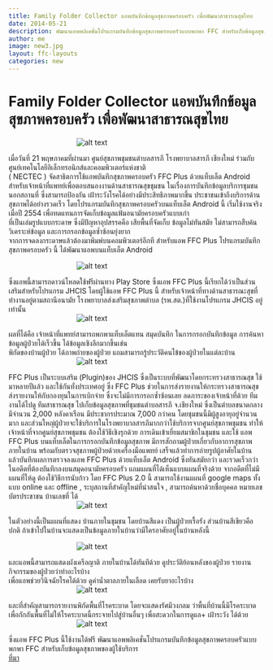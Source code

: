 ```yaml
---
title: Family Folder Collector แอพบันทึกข้อมูลสุขภาพครอบครัว เพื่อพัฒนาสาธารณสุขไทย
date: 2014-05-21
description: พัฒนาแอพพลิเคชั่นโปรแกรมบันทึกข้อมูลสุขภาพครอบครัวแบบพกพา FFC สำหรับเก็บข้อมูลสุขภาพของผู้ใช้บริการ
author: me
image: new3.jpg
layout: ffc-layouts
categories: new
---
```


# Family Folder Collector แอพบันทึกข้อมูลสุขภาพครอบครัว เพื่อพัฒนาสาธารณสุขไทย

&nbsp;&nbsp;&nbsp;&nbsp;&nbsp;&nbsp;&nbsp;&nbsp;&nbsp;&nbsp;&nbsp;&nbsp;&nbsp;&nbsp;&nbsp;&nbsp;&nbsp;&nbsp;&nbsp;&nbsp;&nbsp;&nbsp;&nbsp;&nbsp;&nbsp;&nbsp;&nbsp;&nbsp;&nbsp;&nbsp;&nbsp;&nbsp;&nbsp;
![alt  text](https://www.it24hrs.com/wp-content/uploads/2014/05/ffc_plus_nectec_00.jpg?resize=400,200)  

เมื่อวันที่ 21 พฤษภาคมที่ผ่านมา ศูนย์สุขภาพชุมชนตำบลสารภี โรงพยาบาลสารภี เชียงใหม่ ร่วมกับ ศูนย์เทคโนโลยีอิเล็กทรอนิกส์และคอมพิวเตอร์แห่งชาติ  
( NECTEC ) จัดสาธิตการใช้แอพบันทึกสุขภาพครอบครัว FFC Plus ด้วยแท็บเล็ต Android สำหรับเจ้าหน้าที่แพทย์เพื่อตอบสนองงานด้านสาธารณสุขชุมชน ในเรื่องการบันทึกข้อมูลบริการชุมชนนอกสถานที่ ซึ่งสามารถป้องกัน เฝ้าระวังโรคได้อย่างมีประสิทธิภาพมากขึ้น ประชาชนเข้าถึงบริการด้านสุขภาพได้อย่างรวดเร็ว
โดยโปรแกรมบันทึกสุขภาพครอบครัวบนแท็บเล็ต Android นี้ เริ่มใช้งานจริงเมื่อปี 2554 เพื่อทดแทนการจัดเก็บข้อมูลแฟ้มอนามัยครอบครัวแบบเก่า  
 ที่เป็นเล่มรูปแบบกระดาษ ซึ่งมีปัญหาอุปสรรคคือ เสียพื้นที่จัดเก็บ ข้อมูลไม่ทันสมัย ไม่สามารถสืบค้น วิเคราะห์ข้อมูล และการกรอกข้อมูลซ้ำซ้อนยุ่งยาก  
  จากการจดลงกระดาษแล้วต้องมาพิมพ์บนคอมพิวเตอร์อีกที
สำหรับแอพ FFC Plus โปรแกรมบันทึกสุขภาพครอบครัว นี้ ได้พัฒนาแอพบนแท็บเล็ต  Android  

&nbsp;&nbsp;&nbsp;&nbsp;&nbsp;&nbsp;&nbsp;&nbsp;&nbsp;&nbsp;&nbsp;&nbsp;&nbsp;&nbsp;&nbsp;&nbsp;&nbsp;&nbsp;&nbsp;&nbsp;&nbsp;&nbsp;&nbsp;&nbsp;&nbsp;&nbsp;&nbsp;&nbsp;&nbsp;&nbsp;&nbsp;&nbsp;&nbsp;
![alt text](https://www.it24hrs.com/wp-content/uploads/2014/05/ffc_plus_nectec_01.jpg?resize=400,200)  

  ซึ่งแอพนี้สามารถดาวน์โหลดใช้ฟรีผ่านทาง Play Store  ซึ่งแอพ FFC Plus นี้เรียกได้ว่าเป็นส่วนเสริมสำหรับโปรแกรม JHCIS โดยผู้ใช้แอพ FFC Plus นี้ สำหรับเจ้าหน้าที่ทางด้านสาธารณะสุขที่ทำงานอยู่ตามสถานีอนามัย โรงพยาบาลส่งเสริมสุขภาพตำบล (รพ.สต.)ที่ใช้งานโปรแกรม JHCIS อยู่เท่านั้น  
&nbsp;&nbsp;&nbsp;&nbsp;&nbsp;&nbsp;&nbsp;&nbsp;&nbsp;&nbsp;&nbsp;&nbsp;&nbsp;&nbsp;&nbsp;&nbsp;&nbsp;&nbsp;&nbsp;&nbsp;&nbsp;&nbsp;&nbsp;&nbsp;&nbsp;&nbsp;&nbsp;&nbsp;&nbsp;&nbsp;&nbsp;&nbsp;&nbsp;
![alt text](https://www.it24hrs.com/wp-content/uploads/2014/05/ffc_plus_nectec_09.jpg)  

  ผลที่ได้คือ เจ้าหน้าที่แพทย์สามารถพกพาแท็บเล็ตแทน สมุดบันทึก ในการกรอกบันทึกข้อมูล การค้นหาข้อมูลผู้ป่วยได้เร็วขึ้น ได้ข้อมูลเชิงลึกมากขึ้นเช่น  
พิกัดของบ้านผู้ป่วย ได้ภาพถ่ายของผู้ป่วย แถมสามารถรู้ประวัติคนไข้ของผู้ป่วยในแต่ละบ้าน  
&nbsp;&nbsp;&nbsp;&nbsp;&nbsp;&nbsp;&nbsp;&nbsp;&nbsp;&nbsp;&nbsp;&nbsp;&nbsp;&nbsp;&nbsp;&nbsp;&nbsp;&nbsp;&nbsp;&nbsp;&nbsp;&nbsp;&nbsp;&nbsp;&nbsp;&nbsp;&nbsp;&nbsp;&nbsp;&nbsp;&nbsp;&nbsp;&nbsp;
![alt text](https://www.it24hrs.com/wp-content/uploads/2014/05/ffc_plus_nectec_03.jpg)  

FFC Plus เป็นระบบเสริม (Plugin)ของ JHCIS ซึ่งเป็นระบบที่พัฒนาโดยกระทรวงสาธารณสุข  ใช้มาหลายปีแล้ว และใช้กันทั่งประเทศอยู่   ซึ่ง FFC Plus ช่วยในการส่งรายงานให้กระทรวงสาธารณสุข ส่งรายงานให้กับกองทุนในการเบิกจ่าย ซึ่งจะไม่มีการกรอกซ้ำซ้อนเลย ลดภาระของเจ้าหน้าที่ด้วย
ทีมงานได้ไปดู ทีมสาธารณสุข ไปเก็บข้อมูลสุขภาพที่ชุมชนตำบลสารภี จ.เชียงใหม่ ซึ่งเป็นตำบลขนาดกลาง มีจำนวน 2,000 หลังคาเรือน   มีประชากรประมาณ 7,000 กว่าคน โดยชุมชนนี้มีผู้สูงอายุอยู่จำนวนมาก และส่วนใหญ่ผู้ป่วยจะใช้บริการในโรงพยาบาลสารภีมากกว่าใช้บริการจากศูนย์สุขภาพชุมชน  ทำให้เจ้าหน้าที่จากศูนย์สุขภาพชุมชน ต้องใช้วิธีเชิงรุกด้วย การเดินเข้าเยี่ยมสมาขิกในชุมชน และใช้ แอพ FFC Plus บนแท็บเล็ตในการกรอกบันทึกข้อมูลสุขภาพ มีการสักถามผู้ป่วยเกี่ยวกับอาการสุขภาพภายในบ้าน พร้อมกับตรวจสุขภาพผู้ป่วยด้วยเครื่องมือแพทย์ เสร็จแล้วทำการถ่ายรูปผู้อาศัยในบ้าน แล้วบันทึกผลการตรวจลงแอพ FFC Plus ด้วยแท็บเล็ต Android ซึ่งทันสมัยกว่า และรวดเร็วกว่าในอดีตที่ต้องบันทึกลงบนสมุดอนามัยครอบครัว แถมแผนที่ได้เห็นแบบแผนที่จริงด้วย จากอดีตที่ไม่มีแผนที่ให้ดู ต้องใช้วิธีการนับก้าว
โดย FFC Plus 2.0 นี้ สามารถใช้งานแผนที่ google maps ทั้งแบบ online และ offline , ระบุสถานที่สำคัญใหม่ที่น่าสนใจ  , สามารถค้นหาด้วยชื่อบุคคล หมายเลขบัตรประชาชน บ้านเลขที่ ได้  
&nbsp;&nbsp;&nbsp;&nbsp;&nbsp;&nbsp;&nbsp;&nbsp;&nbsp;&nbsp;&nbsp;&nbsp;&nbsp;&nbsp;&nbsp;&nbsp;&nbsp;&nbsp;&nbsp;&nbsp;&nbsp;&nbsp;&nbsp;&nbsp;&nbsp;&nbsp;&nbsp;&nbsp;&nbsp;&nbsp;&nbsp;&nbsp;&nbsp;
![alt text](https://www.it24hrs.com/wp-content/uploads/2014/05/ffc_plus_nectec_04.jpg)  

ในตัวอย่างนี้เป็นแผนที่แสดง บ้านภายในชุมชน โดยบ้านสีแดง เป็นผู้ป่วยเรื้อรัง ส่วนบ้านสีเขียวคือปกติ  ถ้าเข้าไปในบ้านจะแสดงเป็นข้อมูลภายในบ้านว่ามีใครอาศัยอยู่ในบ้านหลังนี้  

&nbsp;&nbsp;&nbsp;&nbsp;&nbsp;&nbsp;&nbsp;&nbsp;&nbsp;&nbsp;&nbsp;&nbsp;&nbsp;&nbsp;&nbsp;&nbsp;&nbsp;&nbsp;&nbsp;&nbsp;&nbsp;&nbsp;&nbsp;&nbsp;&nbsp;&nbsp;&nbsp;&nbsp;&nbsp;&nbsp;&nbsp;&nbsp;&nbsp;
![alt text](https://www.it24hrs.com/wp-content/uploads/2014/05/ffc_plus_nectec_05.jpg)  

และแอพนี้สามารถแสดงผังเครือญาติ ภายในบ้านได้ทันทีด้วย ดูประวัติย้อนหลังของผู้ป่วย รายงานกิจกรรมของผู้ป่วยว่าทำอะไรบ้าง  
เพื่อแอพช่วยวินิจฉัยโรคได้ด้วย ดูค่าน้ำตาลภายในเลือด เคยรับยาอะไรบ้าง  
&nbsp;&nbsp;&nbsp;&nbsp;&nbsp;&nbsp;&nbsp;&nbsp;&nbsp;&nbsp;&nbsp;&nbsp;&nbsp;&nbsp;&nbsp;&nbsp;
&nbsp;&nbsp;&nbsp;&nbsp;&nbsp;&nbsp;&nbsp;&nbsp;&nbsp;&nbsp;&nbsp;&nbsp;&nbsp;&nbsp;&nbsp;&nbsp;
![alt text](https://www.it24hrs.com/wp-content/uploads/2014/05/ffc_plus_nectec_06.jpg)  

และที่สำคัญสามารถรายงานพิกัดพื้นที่โรคระบาด โดยจะแสดงรัศมีวงกลม ว่าพื้นที่บ้านนี้มีโรคระบาด  
เพื่อกักกันพื้นที่ไม่ให้โรคระบาดนี้กระจายไปสู่บ้านอื่นๆ  เพื่อสะดวกในการดูแล+ เฝ้าระวัง ได้ด้วย  
&nbsp;&nbsp;&nbsp;&nbsp;&nbsp;&nbsp;&nbsp;&nbsp;&nbsp;&nbsp;&nbsp;&nbsp;&nbsp;&nbsp;&nbsp;&nbsp;&nbsp;&nbsp;&nbsp;&nbsp;&nbsp;&nbsp;&nbsp;&nbsp;&nbsp;&nbsp;&nbsp;&nbsp;&nbsp;&nbsp;&nbsp;&nbsp;&nbsp;
![alt text](https://www.it24hrs.com/wp-content/uploads/2014/05/ffc_plus_nectec_07.jpg)  

ซึ่งแอพ FFC Plus นี้ใช้งานได้ฟรี พัฒนาแอพพลิเคชั่นโปรแกรมบันทึกข้อมูลสุขภาพครอบครัวแบบพกพา FFC สำหรับเก็บข้อมูลสุขภาพของผู้ใช้บริการ
<br><a href= "https://www.it24hrs.com/2014/ffc-plus-family-folder-collector/">
ที่มา </a>
